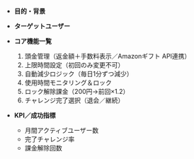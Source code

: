 * **目的・背景**
* **ターゲットユーザー**
* **コア機能一覧**

  1. 頭金管理（返金額＋手数料表示／Amazonギフト API連携）
  2. 上限時間設定（初回のみ変更不可）
  3. 自動減少ロジック（毎日1分ずつ減少）
  4. 使用時間モニタリング＆ロック
  5. ロック解除課金（200円→前回×1.2）
  6. チャレンジ完了選択（退会／継続）
* **KPI／成功指標**

  * 月間アクティブユーザー数
  * 完了チャレンジ率
  * 課金解除回数 